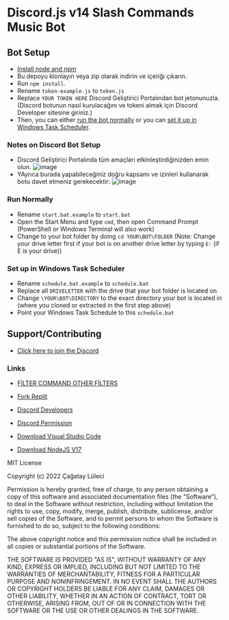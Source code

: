 # Discord.js v14 Slash Commands Music Bot

## Bot Setup


- [Install node and npm](https://docs.npmjs.com/downloading-and-installing-node-js-and-npm#using-a-node-version-manager-to-install-nodejs-and-npm)
- Bu depoyu klonlayın veya zip olarak indirin ve içeriği çıkarın.
- Run `npm install`.
- Rename `token-example.js` to `token.js`
- Replace `YOUR TOKEN HERE` Discord Geliştirici Portalından bot jetonunuzla. (Discord botunun nasıl kurulacağını ve tokeni almak için Discord Developer sitesine giriniz.)
- Then, you can either [run the bot normally](#run-normally) or you can [set it up in Windows Task Scheduler](#set-up-in-windows-task-scheduler).

### Notes on Discord Bot Setup
- Discord Geliştirici Portalında tüm amaçları etkinleştirdiğinizden emin olun.
![image](https://user-images.githubusercontent.com/4060573/181925950-0403ec46-f606-4ae2-bac8-6a2e30d10d9f.png)
- YAyrıca burada yapabileceğiniz doğru kapsamı ve izinleri kullanarak botu davet etmeniz gerekecektir:
![image](https://user-images.githubusercontent.com/4060573/181926061-310e817a-97c5-48d8-adce-77a505c36336.png)


### Run Normally
- Rename `start.bat.example` to `start.bat`
- Open the Start Menu and type `cmd`, then open Command Prompt (PowerShell or Windows Terminal will also work)
- Change to your bot folder by doing `cd YOUR\BOT\FOLDER` (Note: Change your drive letter first if your bot is on another drive letter by typing `E:` (if E is your drive))

### Set up in Windows Task Scheduler
- Rename `schedule.bat.example` to `schedule.bat`
- Replace all `DRIVELETTER` with the drive that your bot folder is located on
- Change `\YOUR\BOT\DIRECTORY` to the exact directory your bot is located in (where you cloned or extracted in the first step above)
- Point your Windows Task Schedule to this `schedule.bat`

## Support/Contributing
- [Click here to join the Discord](https://discord.gg/cAuAQ4ghXC)

### Links

- [FİLTER COMMAND OTHER FİLTERS](https://discord-player.js.org/docs/main/master/typedef/AudioFilters)

- [Fork Replit](https://replit.com/)

- [Discord Developers](https://discord.dev)

- [Discord Permission](https://bit.ly/3L4RZpi)

- [Download Visual Studio Code](https://code.visualstudio.com/download)

- [Download NodeJS V17](https://nodejs.org/)


MIT License

Copyright (c) 2022 Çağatay Lüleci

Permission is hereby granted, free of charge, to any person obtaining a copy
of this software and associated documentation files (the "Software"), to deal
in the Software without restriction, including without limitation the rights
to use, copy, modify, merge, publish, distribute, sublicense, and/or sell
copies of the Software, and to permit persons to whom the Software is
furnished to do so, subject to the following conditions:

The above copyright notice and this permission notice shall be included in all
copies or substantial portions of the Software.

THE SOFTWARE IS PROVIDED "AS IS", WITHOUT WARRANTY OF ANY KIND, EXPRESS OR
IMPLIED, INCLUDING BUT NOT LIMITED TO THE WARRANTIES OF MERCHANTABILITY,
FITNESS FOR A PARTICULAR PURPOSE AND NONINFRINGEMENT. IN NO EVENT SHALL THE
AUTHORS OR COPYRIGHT HOLDERS BE LIABLE FOR ANY CLAIM, DAMAGES OR OTHER
LIABILITY, WHETHER IN AN ACTION OF CONTRACT, TORT OR OTHERWISE, ARISING FROM,
OUT OF OR IN CONNECTION WITH THE SOFTWARE OR THE USE OR OTHER DEALINGS IN THE
SOFTWARE.


